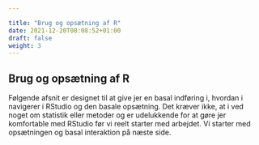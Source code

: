 ```yaml
---

title: "Brug og opsætning af R"
date: 2021-12-20T08:08:52+01:00
draft: false
weight: 3
---
```




## Brug og opsætning af R

Følgende afsnit er designet til at give jer en basal indføring i, hvordan i navigerer i RStudio og den basale opsætning. Det kræver ikke, at i ved noget om statistik eller metoder og er udelukkende for at gøre jer komfortable med RStudio før vi reelt starter med arbejdet. Vi starter med opsætningen og basal interaktion på næste side.
